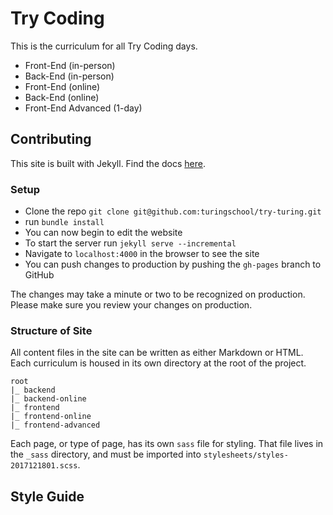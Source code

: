 # Try Coding

This is the curriculum for all Try Coding days.

- Front-End (in-person)
- Back-End (in-person)
- Front-End (online)
- Back-End (online)
- Front-End Advanced (1-day)

## Contributing

This site is built with Jekyll. Find the docs [here](https://jekyllrb.com/docs/usage/).

### Setup

- Clone the repo `git clone git@github.com:turingschool/try-turing.git`
- run `bundle install`
- You can now begin to edit the website
- To start the server run `jekyll serve --incremental`
- Navigate to `localhost:4000` in the browser to see the site
- You can push changes to production by pushing the `gh-pages` branch to GitHub

The changes may take a minute or two to be recognized on production. Please make sure you review your changes on production.

### Structure of Site

All content files in the site can be written as either Markdown or HTML. Each curriculum is housed in its own directory at the root of the project.

```
root
|_ backend
|_ backend-online
|_ frontend
|_ frontend-online
|_ frontend-advanced
```

Each page, or type of page, has its own `sass` file for styling. That file lives in the `_sass` directory, and must be imported into `stylesheets/styles-2017121801.scss`.

## Style Guide
